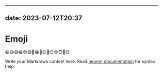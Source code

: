 ---

date: 2023-07-12T20:37
----------------------

# Emoji

😀😃😄😁😊😅🤣😂🙂🙃🫠😉😊😇🥰😍

Write your Markdown content here. Read [neuron documentation](https://neuron.zettel.page/2011404.html) for syntax help.

